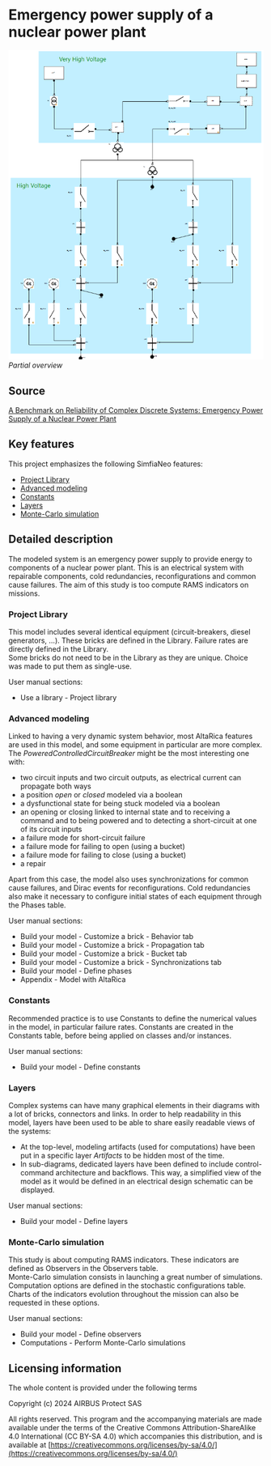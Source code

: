 # Emergency power supply of a nuclear power plant

![Partial overview](./Documentation/PartialOverview.png "Partial overview")  
_Partial overview_


## Source

[A Benchmark on Reliability of Complex Discrete Systems: Emergency Power Supply of a Nuclear Power Plant](https://www.researchgate.net/publication/315135405_A_Benchmark_on_Reliability_of_Complex_Discrete_Systems_Emergency_Power_Supply_of_a_Nuclear_Power_Plant "Article on ResearchGate")  

## Key features

This project emphasizes the following SimfiaNeo features:

* [Project Library](#project-library)
* [Advanced modeling](#advanced-modeling)
* [Constants](#constants)
* [Layers](#layers)
* [Monte-Carlo simulation](#monte-carlo-simulation)

## Detailed description

The modeled system is an emergency power supply to provide energy to components of a nuclear power plant. This is an electrical system with repairable components, cold redundancies, reconfigurations and common cause failures. The aim of this study is too compute RAMS indicators on missions.

### Project Library

This model includes several identical equipment (circuit-breakers, diesel generators, ...). These bricks are defined in the Library. Failure rates are directly defined in the Library.  
Some bricks do not need to be in the Library as they are unique. Choice was made to put them as single-use.  

User manual sections:

* Use a library - Project library

### Advanced modeling

Linked to having a very dynamic system behavior, most AltaRica features are used in this model, and some equipment in particular are more complex. The _PoweredControlledCircuitBreaker_ might be the most interesting one with:

* two circuit inputs and two circuit outputs, as electrical current can propagate both ways
* a position _open_ or _closed_ modeled via a boolean
* a dysfunctional state for being stuck modeled via a boolean
* an opening or closing linked to internal state and to receiving a command and to being powered and to detecting a short-circuit at one of its circuit inputs
* a failure mode for short-circuit failure
* a failure mode for failing to open (using a bucket)
* a failure mode for failing to close (using a bucket)
* a repair

Apart from this case, the model also uses synchronizations for common cause failures, and Dirac events for reconfigurations. Cold redundancies also make it necessary to configure initial states of each equipment through the Phases table.

User manual sections:

* Build your model - Customize a brick - Behavior tab
* Build your model - Customize a brick - Propagation tab
* Build your model - Customize a brick - Bucket tab
* Build your model - Customize a brick - Synchronizations tab
* Build your model - Define phases
* Appendix - Model with AltaRica

### Constants

Recommended practice is to use Constants to define the numerical values in the model, in particular failure rates. Constants are created in the Constants table, before being applied on classes and/or instances.

User manual sections:

* Build your model - Define constants

### Layers

Complex systems can have many graphical elements in their diagrams with a lot of bricks, connectors and links. In order to help readability in this model, layers have been used to be able to share easily readable views of the systems:

* At the top-level, modeling artifacts (used for computations) have been put in a specific layer _Artifacts_ to be hidden most of the time.
* In sub-diagrams, dedicated layers have been defined to include control-command architecture and backflows. This way, a simplified view of the model as it would be defined in an electrical design schematic can be displayed.

User manual sections:

* Build your model - Define layers

### Monte-Carlo simulation

This study is about computing RAMS indicators. These indicators are defined as Observers in the Observers table.  
Monte-Carlo simulation consists in launching a great number of simulations. Computation options are defined in the stochastic configurations table. Charts of the indicators evolution throughout the mission can also be requested in these options.

User manual sections:

* Build your model - Define observers
* Computations - Perform Monte-Carlo simulations

## Licensing information

The whole content is provided under the following terms

Copyright (c) 2024 AIRBUS Protect SAS

All rights reserved. This program and the accompanying materials are made available under the terms of the 
Creative Commons Attribution-ShareAlike 4.0 International (CC BY-SA 4.0) which accompanies this distribution,
and is available at [https://creativecommons.org/licenses/by-sa/4.0/](https://creativecommons.org/licenses/by-sa/4.0/)
